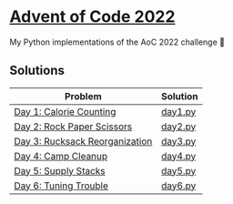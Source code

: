 # [Advent of Code 2022](https://adventofcode.com/2022)

My Python implementations of the AoC 2022 challenge 🎄

## Solutions

| Problem                                                                 | Solution                     |
| ----------------------------------------------------------------------- | ---------------------------- |
| [Day 1: Calorie Counting](https://adventofcode.com/2022/day/1)          | [day1.py](src/01/day1.py)    |
| [Day 2: Rock Paper Scissors](https://adventofcode.com/2022/day/2)       | [day2.py](src/02/day2.py)    |
| [Day 3: Rucksack Reorganization](https://adventofcode.com/2022/day/3)   | [day3.py](src/03/day3.py)    |
| [Day 4: Camp Cleanup](https://adventofcode.com/2022/day/4)              | [day4.py](src/04/day4.py)    |
| [Day 5: Supply Stacks](https://adventofcode.com/2022/day/5)             | [day5.py](src/05/day5.py)    |
| [Day 6: Tuning Trouble](https://adventofcode.com/2022/day/6)            | [day6.py](src/06/day6.py)    |
